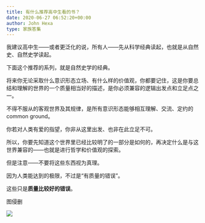 ```yaml
---
title: 有什么推荐高中生看的书？
date: 2020-06-27 06:52:20+00:00
author: John Hexa
type: 家族答集
---
```

我建议高中生——或者更泛化的说，所有人——先从科学经典读起，也就是从自然史、自然史学读起。

下面这个推荐的系列，就是自然史学的经典。

将来你无论采取什么意识形态立场、有什么样的价值观，你都要记住，这是你要总结和理解的世界的一个质量相当好的描述，是你必须兼容的逻辑出发点和立足点之一。

不得不服从的客观世界及其规律，是所有意识形态能够相互理解、交流、定约的common ground。

你若对人类有爱的指望，你非从这里出发、也非在此立足不可。

所以，你要先知道这个世界里已经比较明了的一部分是如何的，再决定什么是与这世界兼容的——也就是进行哲学和价值观的探索。

但是注意——不要将这些东西视为真理。

因为人类能达到的极限，不过是“有质量的错误”。

这些只是**质量比较好的错误**。

图侵删

![](https://pic2.zhimg.com/50/v2-70cb68068052819a4df9fd90ca9f5ef0_hd.jpg?source=1940ef5c)
